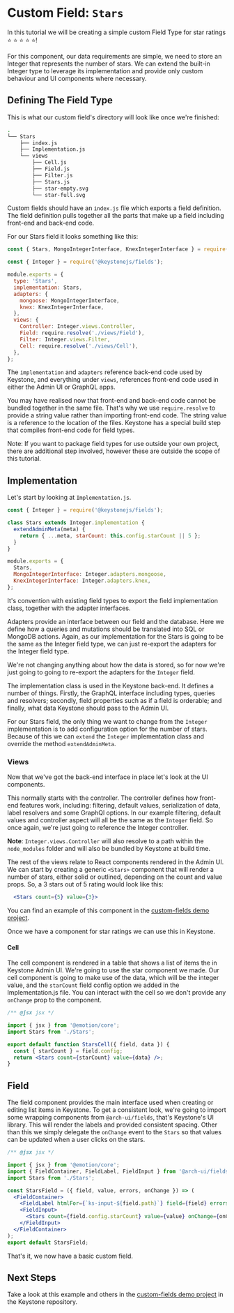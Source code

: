 <!--[meta]
section: tutorials
title: Custom fields
order: 5
[meta]-->

# Custom Field: `Stars`

In this tutorial we will be creating a simple custom Field Type for star ratings ⭐️ ⭐️ ⭐️ ⭐️ ⭐️!

For this component, our data requirements are simple, we need to store an Integer that represents the number of stars. We can extend the built-in Integer type to leverage its implementation and provide only custom behaviour and UI components where necessary.

## Defining The Field Type

This is what our custom field's directory will look like once we're finished:

```sh
.
└── Stars
    ├── index.js
    ├── Implementation.js
    └── views
        ├── Cell.js
        ├── Field.js
        ├── Filter.js
        ├── Stars.js
        ├── star-empty.svg
        └── star-full.svg
```

Custom fields should have an `index.js` file which exports a field definition. The field definition pulls together all the parts that make up a field including front-end and back-end code.

For our Stars field it looks something like this:

```js
const { Stars, MongoIntegerInterface, KnexIntegerInterface } = require('./Implementation');

const { Integer } = require('@keystonejs/fields');

module.exports = {
  type: 'Stars',
  implementation: Stars,
  adapters: {
    mongoose: MongoIntegerInterface,
    knex: KnexIntegerInterface,
  },
  views: {
    Controller: Integer.views.Controller,
    Field: require.resolve('./views/Field'),
    Filter: Integer.views.Filter,
    Cell: require.resolve('./views/Cell'),
  },
};
```

The `implementation` and `adapters` reference back-end code used by Keystone, and everything under `views`, references front-end code used in either the Admin UI or GraphQL apps.

You may have realised now that front-end and back-end code cannot be bundled together in the same file. That's why we use `require.resolve` to provide a string value rather than importing front-end code. The string value is a reference to the location of the files. Keystone has a special build step that compiles front-end code for field types.

Note: If you want to package field types for use outside your own project, there are additional step involved, however these are outside the scope of this tutorial.

## Implementation

Let's start by looking at `Implementation.js`.

```js
const { Integer } = require('@keystonejs/fields');

class Stars extends Integer.implementation {
  extendAdminMeta(meta) {
    return { ...meta, starCount: this.config.starCount || 5 };
  }
}

module.exports = {
  Stars,
  MongoIntegerInterface: Integer.adapters.mongoose,
  KnexIntegerInterface: Integer.adapters.knex,
};
```

It's convention with existing field types to export the field implementation class, together with the adapter interfaces.

Adapters provide an interface between our field and the database. Here we define how a queries and mutations should be translated into SQL or MongoDB actions. Again, as our implementation for the Stars is going to be the same as the Integer field type, we can just re-export the adapters for the Integer field type.

We're not changing anything about how the data is stored, so for now we're just going to going to re-export the adapters for the `Integer` field.

The implementation class is used in the Keystone back-end. It defines a number of things. Firstly, the GraphQL interface including types, queries and resolvers; secondly, field properties such as if a field is orderable; and finally, what data Keystone should pass to the Admin UI.

For our Stars field, the only thing we want to change from the `Integer` implementation is to add configuration option for the number of stars. Because of this we can `extend` the `Integer` implementation class and override the method `extendAdminMeta`.

### Views

Now that we've got the back-end interface in place let's look at the UI components.

This normally starts with the controller. The controller defines how front-end features work, including: filtering, default values, serialization of data, label resolvers and some GraphQl options. In our example filtering, default values and controller aspect will all be the same as the `Integer` field. So once again, we're just going to reference the Integer controller.

**Note**: `Integer.views.Controller` will also resolve to a path within the `node_modules` folder and will also be bundled by Keystone at build time.

The rest of the views relate to React components rendered in the Admin UI. We can start by creating a generic `<Stars>` component that will render a number of stars, either solid or outlined, depending on the count and value props. So, a 3 stars out of 5 rating would look like this:

```jsx
  <Stars count={5} value={3}>
```

You can find an example of this component in the [custom-fields demo project](https://github.com/keystonejs/keystone-5/tree/master/examples/custom-fields/fields/Stars/views/Stars.js).

Once we have a component for star ratings we can use this in Keystone.

#### Cell

The cell component is rendered in a table that shows a list of items the in Keystone Admin UI. We're going to use the star component we made. Our cell component is going to make use of the data, which will be the integer value, and the `starCount` field config option we added in the Implementation.js file. You can interact with the cell so we don't provide any `onChange` prop to the component.

```jsx title=/views/Cell.js
/** @jsx jsx */

import { jsx } from '@emotion/core';
import Stars from './Stars';

export default function StarsCell({ field, data }) {
  const { starCount } = field.config;
  return <Stars count={starCount} value={data} />;
}
```

## Field

The field component provides the main interface used when creating or editing list items in Keystone. To get a consistent look, we're going to import some wrapping components from `@arch-ui/fields`, that's Keystone's UI library. This will render the labels and provided consistent spacing. Other than this we simply delegate the `onChange` event to the `Stars` so that values can be updated when a user clicks on the stars.

```jsx
/** @jsx jsx */

import { jsx } from '@emotion/core';
import { FieldContainer, FieldLabel, FieldInput } from '@arch-ui/fields';
import Stars from './Stars';

const StarsField = ({ field, value, errors, onChange }) => (
  <FieldContainer>
    <FieldLabel htmlFor={`ks-input-${field.path}`} field={field} errors={errors} />
    <FieldInput>
      <Stars count={field.config.starCount} value={value} onChange={onChange} />
    </FieldInput>
  </FieldContainer>
);
export default StarsField;
```

That's it, we now have a basic custom field.

## Next Steps

Take a look at this example and others in the [custom-fields demo project](https://github.com/keystonejs/keystone-5/tree/master/examples/custom-fields/) in the Keystone repository.
